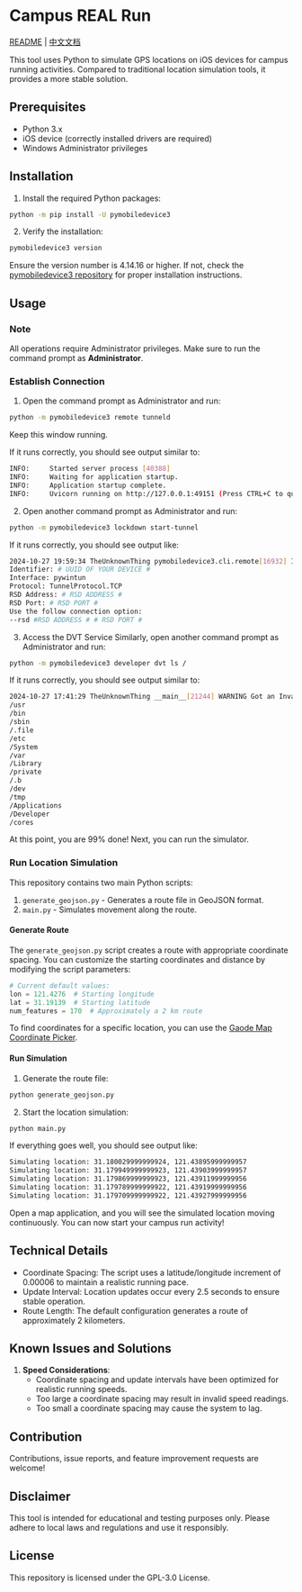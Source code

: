 # Campus REAL Run

[README](README.md) | [中文文档](README-zh.md)

This tool uses Python to simulate GPS locations on iOS devices for campus running activities. Compared to traditional location simulation tools, it provides a more stable solution.

## Prerequisites

- Python 3.x
- iOS device (correctly installed drivers are required)
- Windows Administrator privileges

## Installation

1. Install the required Python packages:
```bash
python -m pip install -U pymobiledevice3
```

2. Verify the installation:
```bash
pymobiledevice3 version
```
Ensure the version number is 4.14.16 or higher. If not, check the [pymobiledevice3 repository](https://github.com/doronz88/pymobiledevice3) for proper installation instructions.

## Usage

### Note

All operations require Administrator privileges. Make sure to run the command prompt as **Administrator**.

### Establish Connection

1. Open the command prompt as Administrator and run:
```bash
python -m pymobiledevice3 remote tunneld
```
Keep this window running.

If it runs correctly, you should see output similar to:
```bash
INFO:     Started server process [40388]
INFO:     Waiting for application startup.
INFO:     Application startup complete.
INFO:     Uvicorn running on http://127.0.0.1:49151 (Press CTRL+C to quit)
```

2. Open another command prompt as Administrator and run:
```bash
python -m pymobiledevice3 lockdown start-tunnel
```

If it runs correctly, you should see output like:
```bash
2024-10-27 19:59:34 TheUnknownThing pymobiledevice3.cli.remote[16932] INFO tunnel created
Identifier: # UUID OF YOUR DEVICE #
Interface: pywintun
Protocol: TunnelProtocol.TCP
RSD Address: # RSD ADDRESS #
RSD Port: # RSD PORT #
Use the follow connection option:
--rsd #RSD ADDRESS # # RSD PORT #
```

3. Access the DVT Service
Similarly, open another command prompt as Administrator and run:
```bash
python -m pymobiledevice3 developer dvt ls /
```

If it runs correctly, you should see output similar to:
```bash
2024-10-27 17:41:29 TheUnknownThing __main__[21244] WARNING Got an InvalidServiceError. Trying again over tunneld since it is a developer command
/usr
/bin
/sbin
/.file
/etc
/System
/var
/Library
/private
/.b
/dev
/tmp
/Applications
/Developer
/cores
```

At this point, you are 99% done! Next, you can run the simulator.

### Run Location Simulation

This repository contains two main Python scripts:

1. `generate_geojson.py` - Generates a route file in GeoJSON format.
2. `main.py` - Simulates movement along the route.

#### Generate Route

The `generate_geojson.py` script creates a route with appropriate coordinate spacing. You can customize the starting coordinates and distance by modifying the script parameters:

```python
# Current default values:
lon = 121.4276  # Starting longitude
lat = 31.19139  # Starting latitude
num_features = 170  # Approximately a 2 km route
```

To find coordinates for a specific location, you can use the [Gaode Map Coordinate Picker](https://lbs.amap.com/tools/picker).

#### Run Simulation

1. Generate the route file:
```bash
python generate_geojson.py
```

2. Start the location simulation:
```bash
python main.py
```

If everything goes well, you should see output like:
```bash
Simulating location: 31.180029999999924, 121.43895999999957
Simulating location: 31.179949999999923, 121.43903999999957
Simulating location: 31.179869999999923, 121.43911999999956
Simulating location: 31.179789999999922, 121.43919999999956
Simulating location: 31.179709999999922, 121.43927999999956
```
Open a map application, and you will see the simulated location moving continuously. You can now start your campus run activity!

## Technical Details

- Coordinate Spacing: The script uses a latitude/longitude increment of 0.00006 to maintain a realistic running pace.
- Update Interval: Location updates occur every 2.5 seconds to ensure stable operation.
- Route Length: The default configuration generates a route of approximately 2 kilometers.

## Known Issues and Solutions

1. **Speed Considerations**:
   - Coordinate spacing and update intervals have been optimized for realistic running speeds.
   - Too large a coordinate spacing may result in invalid speed readings.
   - Too small a coordinate spacing may cause the system to lag.

## Contribution

Contributions, issue reports, and feature improvement requests are welcome!

## Disclaimer

This tool is intended for educational and testing purposes only. Please adhere to local laws and regulations and use it responsibly.

## License

This repository is licensed under the GPL-3.0 License.